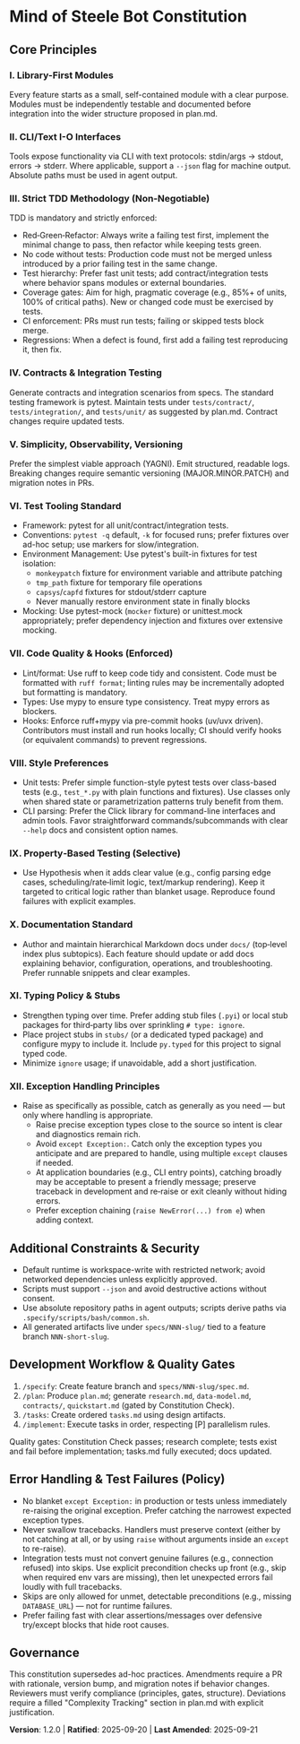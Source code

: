 <!--
Sync Impact Report
- Version change: 1.1.0 → 1.1.1
- Modified principles: VI. Test Tooling Standard enhanced with pytest fixture guidance
- Added sections: Environment Management and Mocking guidelines under Test Tooling
- Templates requiring updates: None (clarification of existing testing practices)
- Follow-up TODOs: None
-->

# Mind of Steele Bot Constitution

## Core Principles

### I. Library-First Modules
Every feature starts as a small, self-contained module with a clear purpose.
Modules must be independently testable and documented before integration into
the wider structure proposed in plan.md.

### II. CLI/Text I-O Interfaces
Tools expose functionality via CLI with text protocols: stdin/args → stdout,
errors → stderr. Where applicable, support a `--json` flag for machine output.
Absolute paths must be used in agent output.

### III. Strict TDD Methodology (Non‑Negotiable)
TDD is mandatory and strictly enforced:
- Red‑Green‑Refactor: Always write a failing test first, implement the minimal
  change to pass, then refactor while keeping tests green.
- No code without tests: Production code must not be merged unless introduced
  by a prior failing test in the same change.
- Test hierarchy: Prefer fast unit tests; add contract/integration tests where
  behavior spans modules or external boundaries.
- Coverage gates: Aim for high, pragmatic coverage (e.g., 85%+ of units, 100%
  of critical paths). New or changed code must be exercised by tests.
- CI enforcement: PRs must run tests; failing or skipped tests block merge.
- Regressions: When a defect is found, first add a failing test reproducing it,
  then fix.

### IV. Contracts & Integration Testing
Generate contracts and integration scenarios from specs. The standard testing
framework is pytest. Maintain tests under `tests/contract/`,
`tests/integration/`, and `tests/unit/` as suggested by plan.md. Contract
changes require updated tests.

### V. Simplicity, Observability, Versioning
Prefer the simplest viable approach (YAGNI). Emit structured, readable logs.
Breaking changes require semantic versioning (MAJOR.MINOR.PATCH) and migration
notes in PRs.

### VI. Test Tooling Standard
- Framework: pytest for all unit/contract/integration tests.
- Conventions: `pytest -q` default, `-k` for focused runs; prefer fixtures over
  ad-hoc setup; use markers for slow/integration.
- Environment Management: Use pytest's built-in fixtures for test isolation:
  * `monkeypatch` fixture for environment variable and attribute patching
  * `tmp_path` fixture for temporary file operations
  * `capsys`/`capfd` fixtures for stdout/stderr capture
  * Never manually restore environment state in finally blocks
- Mocking: Use pytest-mock (`mocker` fixture) or unittest.mock appropriately;
  prefer dependency injection and fixtures over extensive mocking.

### VII. Code Quality & Hooks (Enforced)
- Lint/format: Use ruff to keep code tidy and consistent. Code must be formatted
  with `ruff format`; linting rules may be incrementally adopted but formatting
  is mandatory.
- Types: Use mypy to ensure type consistency. Treat mypy errors as blockers.
- Hooks: Enforce ruff+mypy via pre-commit hooks (uv/uvx driven). Contributors
  must install and run hooks locally; CI should verify hooks (or equivalent
  commands) to prevent regressions.

### VIII. Style Preferences
- Unit tests: Prefer simple function-style pytest tests over class-based tests
  (e.g., `test_*.py` with plain functions and fixtures). Use classes only when
  shared state or parametrization patterns truly benefit from them.
- CLI parsing: Prefer the Click library for command-line interfaces and admin
  tools. Favor straightforward commands/subcommands with clear `--help` docs
  and consistent option names.

### IX. Property‑Based Testing (Selective)
- Use Hypothesis when it adds clear value (e.g., config parsing edge cases,
  scheduling/rate‑limit logic, text/markup rendering). Keep it targeted to
  critical logic rather than blanket usage. Reproduce found failures with
  explicit examples.

### X. Documentation Standard
- Author and maintain hierarchical Markdown docs under `docs/` (top‑level
  index plus subtopics). Each feature should update or add docs explaining
  behavior, configuration, operations, and troubleshooting. Prefer runnable
  snippets and clear examples.

### XI. Typing Policy & Stubs
- Strengthen typing over time. Prefer adding stub files (`.pyi`) or local stub
  packages for third‑party libs over sprinkling `# type: ignore`.
- Place project stubs in `stubs/` (or a dedicated typed package) and configure
  mypy to include it. Include `py.typed` for this project to signal typed code.
- Minimize `ignore` usage; if unavoidable, add a short justification.

### XII. Exception Handling Principles
- Raise as specifically as possible, catch as generally as you need — but only
  where handling is appropriate.
  - Raise precise exception types close to the source so intent is clear and
    diagnostics remain rich.
  - Avoid `except Exception:`. Catch only the exception types you anticipate
    and are prepared to handle, using multiple `except` clauses if needed.
  - At application boundaries (e.g., CLI entry points), catching broadly may be
    acceptable to present a friendly message; preserve traceback in development
    and re‑raise or exit cleanly without hiding errors.
  - Prefer exception chaining (`raise NewError(...) from e`) when adding
    context.

## Additional Constraints & Security
- Default runtime is workspace-write with restricted network; avoid networked
  dependencies unless explicitly approved.
- Scripts must support `--json` and avoid destructive actions without consent.
- Use absolute repository paths in agent outputs; scripts derive paths via
  `.specify/scripts/bash/common.sh`.
- All generated artifacts live under `specs/NNN-slug/` tied to a feature branch
  `NNN-short-slug`.

## Development Workflow & Quality Gates
1. `/specify`: Create feature branch and `specs/NNN-slug/spec.md`.
2. `/plan`: Produce `plan.md`; generate `research.md`, `data-model.md`,
   `contracts/`, `quickstart.md` (gated by Constitution Check).
3. `/tasks`: Create ordered `tasks.md` using design artifacts.
4. `/implement`: Execute tasks in order, respecting [P] parallelism rules.

Quality gates: Constitution Check passes; research complete; tests exist and
fail before implementation; tasks.md fully executed; docs updated.

## Error Handling & Test Failures (Policy)
- No blanket `except Exception:` in production or tests unless immediately
  re-raising the original exception. Prefer catching the narrowest expected
  exception types.
- Never swallow tracebacks. Handlers must preserve context (either by not
  catching at all, or by using `raise` without arguments inside an `except` to
  re-raise).
- Integration tests must not convert genuine failures (e.g., connection
  refused) into skips. Use explicit precondition checks up front (e.g., skip
  when required env vars are missing), then let unexpected errors fail loudly
  with full tracebacks.
- Skips are only allowed for unmet, detectable preconditions (e.g., missing
  `DATABASE_URL`) — not for runtime failures.
- Prefer failing fast with clear assertions/messages over defensive
  try/except blocks that hide root causes.

## Governance
This constitution supersedes ad-hoc practices. Amendments require a PR with
rationale, version bump, and migration notes if behavior changes. Reviewers
must verify compliance (principles, gates, structure). Deviations require a
filled "Complexity Tracking" section in plan.md with explicit justification.

**Version**: 1.2.0 | **Ratified**: 2025-09-20 | **Last Amended**: 2025-09-21
<!-- Example: Version: 2.1.1 | Ratified: 2025-06-13 | Last Amended: 2025-07-16 -->
